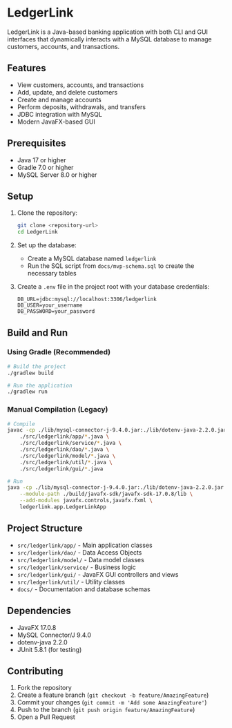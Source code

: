 # LedgerLink

LedgerLink is a Java-based banking application with both CLI and GUI interfaces that dynamically interacts with a MySQL database to manage customers, accounts, and transactions.

## Features

- View customers, accounts, and transactions
- Add, update, and delete customers
- Create and manage accounts
- Perform deposits, withdrawals, and transfers
- JDBC integration with MySQL
- Modern JavaFX-based GUI

## Prerequisites

- Java 17 or higher
- Gradle 7.0 or higher
- MySQL Server 8.0 or higher

## Setup

1. Clone the repository:
   ```bash
   git clone <repository-url>
   cd LedgerLink
   ```

2. Set up the database:
   - Create a MySQL database named `ledgerlink`
   - Run the SQL script from `docs/mvp-schema.sql` to create the necessary tables

3. Create a `.env` file in the project root with your database credentials:
   ```
   DB_URL=jdbc:mysql://localhost:3306/ledgerlink
   DB_USER=your_username
   DB_PASSWORD=your_password
   ```

## Build and Run

### Using Gradle (Recommended)

```bash
# Build the project
./gradlew build

# Run the application
./gradlew run
```

### Manual Compilation (Legacy)

```bash
# Compile
javac -cp ./lib/mysql-connector-j-9.4.0.jar:./lib/dotenv-java-2.2.0.jar \
    ./src/ledgerlink/app/*.java \
    ./src/ledgerlink/service/*.java \
    ./src/ledgerlink/dao/*.java \
    ./src/ledgerlink/model/*.java \
    ./src/ledgerlink/util/*.java \
    ./src/ledgerlink/gui/*.java

# Run
java -cp ./lib/mysql-connector-j-9.4.0.jar:./lib/dotenv-java-2.2.0.jar:./src \
    --module-path ./build/javafx-sdk/javafx-sdk-17.0.8/lib \
    --add-modules javafx.controls,javafx.fxml \
    ledgerlink.app.LedgerLinkApp
```

## Project Structure

- `src/ledgerlink/app/` - Main application classes
- `src/ledgerlink/dao/` - Data Access Objects
- `src/ledgerlink/model/` - Data model classes
- `src/ledgerlink/service/` - Business logic
- `src/ledgerlink/gui/` - JavaFX GUI controllers and views
- `src/ledgerlink/util/` - Utility classes
- `docs/` - Documentation and database schemas

## Dependencies

- JavaFX 17.0.8
- MySQL Connector/J 9.4.0
- dotenv-java 2.2.0
- JUnit 5.8.1 (for testing)

## Contributing

1. Fork the repository
2. Create a feature branch (`git checkout -b feature/AmazingFeature`)
3. Commit your changes (`git commit -m 'Add some AmazingFeature'`)
4. Push to the branch (`git push origin feature/AmazingFeature`)
5. Open a Pull Request
